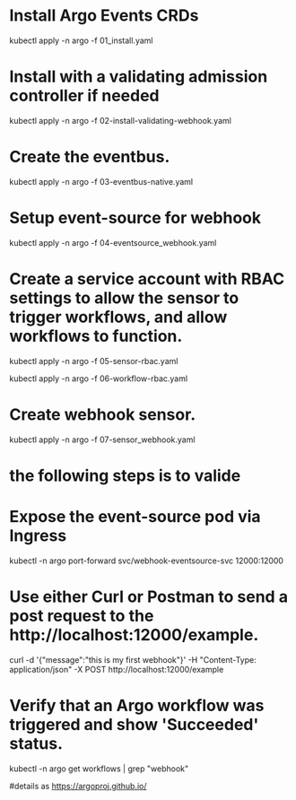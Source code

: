 # Install Argo Events CRDs
kubectl apply  -n argo -f 01_install.yaml

# Install with a validating admission controller if needed 
kubectl apply -n argo  -f 02-install-validating-webhook.yaml


# Create the eventbus.
kubectl apply -n argo -f 03-eventbus-native.yaml

# Setup event-source for webhook 
kubectl apply -n argo -f 04-eventsource_webhook.yaml

# Create a service account with RBAC settings to allow the sensor to trigger workflows, and allow workflows to function.
kubectl apply -n argo -f 05-sensor-rbac.yaml

kubectl apply -n argo -f 06-workflow-rbac.yaml

# Create webhook sensor.
kubectl apply -n argo -f 07-sensor_webhook.yaml

# the following steps is to valide
# Expose the event-source pod via Ingress
kubectl -n argo port-forward svc/webhook-eventsource-svc 12000:12000

# Use either Curl or Postman to send a post request to the http://localhost:12000/example.
curl -d '{"message":"this is my first webhook"}' -H "Content-Type: application/json" -X POST http://localhost:12000/example


# Verify that an Argo workflow was triggered and show 'Succeeded' status.
kubectl -n argo get workflows | grep "webhook"

#details as https://argoproj.github.io/